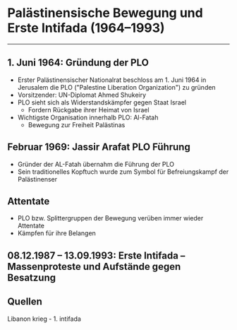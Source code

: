# Palästinensische Bewegung und Erste Intifada (1964–1993)
___
## 1. Juni 1964: Gründung der PLO
- Erster Palästinensischer Nationalrat beschloss am 1. Juni 1964 in Jerusalem die PLO ("Palestine Liberation Organization") zu gründen
- Vorsitzender: UN-Diplomat Ahmed Shukeiry
- PLO sieht sich als Widerstandskämpfer gegen Staat Israel
	- Fordern Rückgabe ihrer Heimat von Israel
- Wichtigste Organisation innerhalb PLO: Al-Fatah
	- Bewegung zur Freiheit Palästinas

## Februar 1969: Jassir Arafat PLO Führung
- Gründer der AL-Fatah übernahm die Führung der PLO
- Sein traditionelles Kopftuch wurde zum Symbol für Befreiungskampf der Palästinenser

## Attentate
- PLO bzw. Splittergruppen der Bewegung verüben immer wieder Attentate
- Kämpfen für ihre Belangen
## 08.12.1987 – 13.09.1993: Erste Intifada – Massenproteste und Aufstände gegen Besatzung

## Quellen


Libanon krieg - 1. intifada